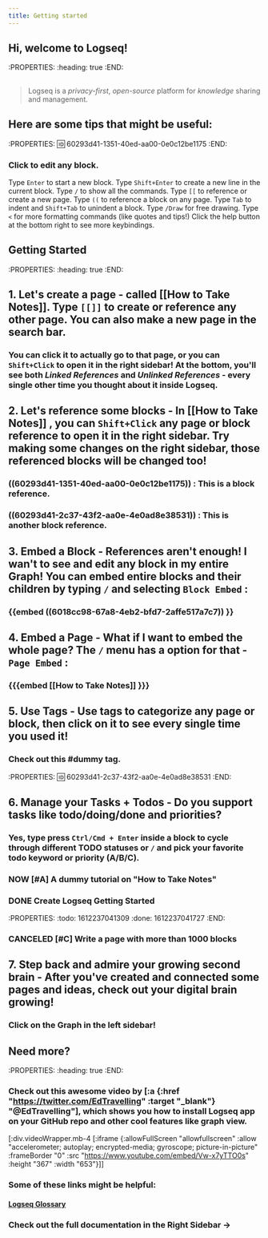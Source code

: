 ```yaml
---
title: Getting started
---
```


## Hi, welcome to Logseq!
:PROPERTIES:
:heading: true
:END:
##
> Logseq is a _privacy-first_, _open-source_ platform for _knowledge_ sharing and management.
## Here are some tips that might be useful:
:PROPERTIES:
:id: 60293d41-1351-40ed-aa00-0e0c12be1175
:END:
### Click to edit any block.
Type `Enter` to start a new block.
Type `Shift+Enter` to create a new line in the current block.
Type `/` to show all the commands.
Type `[[` to reference or create a new page.
Type `((` to reference a block on any page.
Type `Tab` to indent and `Shift+Tab` to unindent a block.
Type `/Draw` for free drawing. 
Type `<` for more formatting commands (like quotes and tips!)
Click the help button at the bottom right to see more keybindings.
## Getting Started
:PROPERTIES:
:heading: true
:END:
## **1. Let's create a page** - called [[How to Take Notes]]. Type `[[]]` to create or reference any other page. You can also make a new page in the search bar.
### You can click it to actually go to that page, or you can `Shift+Click` to open it in the right sidebar! At the bottom, you'll see both _Linked References_ and _Unlinked References_ - every single other time you thought about it inside Logseq.
## **2. Let's reference some blocks** - In [[How to Take Notes]] , you can `Shift+Click` any page or block reference to open it in the right sidebar. Try making some changes on the right sidebar, those referenced blocks will be changed too!
### ((60293d41-1351-40ed-aa00-0e0c12be1175)) : This is a block reference.
### ((60293d41-2c37-43f2-aa0e-4e0ad8e38531)) : This is another block reference.
## **3. Embed a Block** - References aren't enough! I wan't to see and edit any block in my entire Graph! You can embed entire blocks and their children by typing `/` and selecting `Block Embed` :
### {{embed ((6018cc98-67a8-4eb2-bfd7-2affe517a7c7)) }}
## **4. Embed a Page** - What if I want to embed the whole page? The `/` menu has a option for that - `Page Embed` :
### {{{embed [[How to Take Notes]] }}}
## **5. Use Tags** - Use tags to categorize any page or block, then click on it to see every single time you used it!
### Check out this #dummy tag.
:PROPERTIES:
:id: 60293d41-2c37-43f2-aa0e-4e0ad8e38531
:END:
## **6. Manage your Tasks + Todos** - Do you support tasks like todo/doing/done and priorities?
### Yes, type press `Ctrl/Cmd + Enter` inside a block to cycle through different TODO statuses or `/` and pick your favorite todo keyword or priority (A/B/C).
### NOW [#A] A dummy tutorial on "How to Take Notes"
### DONE Create Logseq Getting Started
:PROPERTIES:
:todo: 1612237041309
:done: 1612237041727
:END:
### CANCELED [#C] Write a page with more than 1000 blocks
## **7. Step back and admire your growing second brain** - After you've created and connected some pages and ideas, check out your digital brain growing!
### Click on the Graph in the left sidebar!
## Need more?
:PROPERTIES:
:heading: true
:END:
### Check out this awesome video by [:a {:href "https://twitter.com/EdTravelling" :target "_blank"} "@EdTravelling"], which shows you how to install Logseq app on your GitHub repo and other cool features like graph view.

[:div.videoWrapper.mb-4
        [:iframe
         {:allowFullScreen "allowfullscreen"
          :allow
          "accelerometer; autoplay; encrypted-media; gyroscope; picture-in-picture"
        :frameBorder "0"
        :src "https://www.youtube.com/embed/Vw-x7yTTO0s"
        :height "367"
        :width "653"}]]
### Some of these links might be helpful:
#### [Logseq Glossary](https://discuss.logseq.com/t/glossary-draft-work-in-progress/196)
### 
### Check out the full documentation in the Right Sidebar ->
